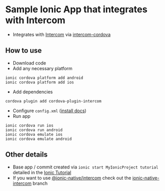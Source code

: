 # Sample Ionic App that integrates with Intercom

- Integrates with [Intercom](https://intercom.com) via [intercom-cordova](https://github.com/intercom/intercom-cordova)

## How to use

- Download code
- Add any necessary platform
```
ionic cordova platform add android
ionic cordova platform add ios
```
- Add dependencies
```
cordova plugin add cordova-plugin-intercom
```
- Configure `config.xml` ([install docs](https://developers.intercom.com/installing-intercom/docs/cordova-phonegap-installation#section-step-2-initialize-intercom))
- Run app
```
ionic cordova run ios
ionic cordova run android
ionic cordova emulate ios
ionic cordova emulate android

```

## Other details
- Base app / commit created via `ionic start MyIonicProject tutorial` detailed in the [Ionic Tutorial](https://ionicframework.com/docs/intro/tutorial/)
- If you want to use [@ionic-native/intercom](https://ionicframework.com/docs/native/intercom/) check out the 
[ionic-native-intercom](https://github.com/thewheat/Intercom-Test-App-for-Ionic/tree/ionic-native-intercom) branch
